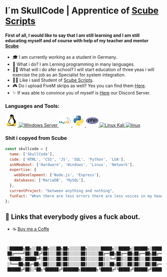 # I´m SkullCode | Apprentice of [Scube Scripts](https://github.com/ScubeScripts) 

#### First of all, I would like to say that I am still learning and I am still educating myself and of course with help of my teacher and mentor [Scube](https://github.com/ScubeScripts)

- 🎓 I am currently working as a student in Germany.
- 💭 What i do? I am Lerning programming in many languages.
- 👨‍🎓 What will i do afer school? I will start education of three yeas i will exercise the job as an Specialist for system integration.
- 👨‍🏫 Like i said Student of [Scube Scripts](https://github.com/ScubeScripts).
- 🎮 Do i upload FiveM skrips as well? Yes you can find them [Here](https://forum.cfx.re/u/skullcode/summary).
- ✨ If was able to convince you of myself is [Here](https://discord.gg/Mqgewse3Yc) our Discord Server.

<h3 align="left">Languages and Tools:</h3>
<p align="left"> <a href="https://www.linux.org/" target="_blank" rel="noreferrer"> <img src="https://raw.githubusercontent.com/devicons/devicon/master/icons/linux/linux-original.svg" alt="linux Debain and Ubuntu" width="40" height="40"/> </a> <a href="https://www.microsoft.com/de-de/windows-server"  target="_blank" rel="noreferrer"> <img src="https://upload.wikimedia.org/wikipedia/commons/thumb/c/c7/Windows_logo_-_2012.png/800px-Windows_logo_-_2012.png" alt="Windows Server" width="30" height="34"/> </a> <a href="https://www.mysql.com/" target="_blank" rel="noreferrer"> <img src="https://raw.githubusercontent.com/devicons/devicon/master/icons/mysql/mysql-original-wordmark.svg" alt="mysql" width="40" height="40"/> </a> </a> <a href="https://www.python.org" target="_blank" rel="noreferrer"> <img src="https://raw.githubusercontent.com/devicons/devicon/master/icons/python/python-original.svg" alt="python" width="40" height="40"/> </a> <a href="https://www.php.net" target="_blank" rel="noreferrer"> <img src="https://raw.githubusercontent.com/devicons/devicon/master/icons/php/php-original.svg" alt="php" width="40" height="40"/> </a> <a href="https://www.lua.org" target="_blank" rel="noreferrer"> <img src="https://cdn.discordapp.com/attachments/771337996212895764/1173039722680037406/1_GWQABW-p8OpZKjNN11pMXA-removebg-preview.png?ex=6562815f&is=65500c5f&hm=3acd0210286eb401e8eb24c288bb0d6e8266f2af81936fc84f4e50f288c332cc&" alt="Linux Kali" width="40" height="40"/> </a> <a href="https://www.kali.org" target="_blank" rel="noreferrer"> <img src="https://upload.wikimedia.org/wikipedia/commons/thumb/2/2b/Kali-dragon-icon.svg/2048px-Kali-dragon-icon.svg.png" alt="linux" width="40" height="40"/> </a>

### Shit i copyed from Scube

```javascript
const skullcode = {
  name: ['SkullCode'],
  code: ['HTML', 'CSS', 'JS', 'SQL', 'Python', 'LUA'],
  askMeabout: ['Hardware', 'Windows', 'Linux', 'Network'],
  expertise: {
    webDevelopment: ['Node.js', 'Express'],
    databases: ['MariaDB', 'MySQL'],
  },
  currentProject: "between anything and nothing",
  funFact: "When there are less errors there are less voices in my head."
};

```



## 📎 Links that everybody gives a fuck about.
- ☕ [Buy me a Coffe](https://www.buymeacoffee.com/skullcode)

  #

```lua
 ░██████╗██╗░░██╗██╗░░░██╗██╗░░░░░██╗░░░░░░█████╗░░█████╗░██████╗░███████╗
 ██╔════╝██║░██╔╝██║░░░██║██║░░░░░██║░░░░░██╔══██╗██╔══██╗██╔══██╗██╔════╝
 ╚█████╗░█████═╝░██║░░░██║██║░░░░░██║░░░░░██║░░╚═╝██║░░██║██║░░██║█████╗░░
 ░╚═══██╗██╔═██╗░██║░░░██║██║░░░░░██║░░░░░██║░░██╗██║░░██║██║░░██║██╔══╝░░
 ██████╔╝██║░╚██╗╚██████╔╝███████╗███████╗╚█████╔╝╚█████╔╝██████╔╝███████
```
